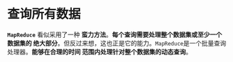 查询所有数据
================================================================================
**`MapReduce`** 看似采用了一种 **蛮力方法**。**每个查询需要处理整个数据集或至少一个数据集的
绝大部分**。但反过来想，这也正是它的能力。`MapReduce`是一个批量查询处理器。**能够在合理的时间
范围内处理针对整个数据集的动态查询**。
